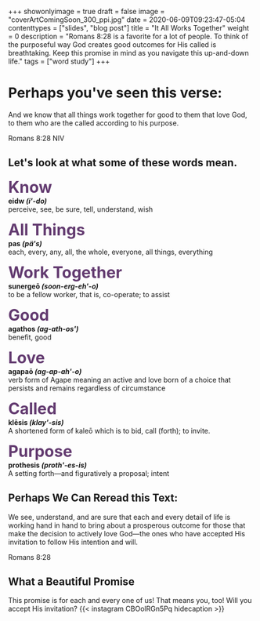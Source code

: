 +++
showonlyimage = true
draft = false
image = "coverArtComingSoon_300_ppi.jpg"
date = 2020-06-09T09:23:47-05:04
contenttypes = ["slides", "blog post"]
title = "It All Works Together"
weight = 0
description = "Romans 8:28 is a favorite for a lot of people. To think of the purposeful way God creates good outcomes for His called is breathtaking. Keep this promise in mind as you navigate this up-and-down life."
tags = ["word study"]
+++

# Perhaps you've seen this verse:
<div class='bible-text'>And we know that all things work together for good to them that love God, to them who are the called according to his purpose.
<p class='bible-reference'>Romans 8:28 NIV</p>
</div>

## Let's look at what some of these words mean.

<span style="font-size: 2rem; font-weight: bold; color:#633b70;">Know</span><br>
<strong>eidw <em>(i'-do)</em></strong><br>
perceive, see, be sure, tell, understand, wish

<span style="font-size: 2rem; font-weight: bold; color:#633b70;">All Things</span><br>
<strong>pas <em>(pä's)</em></strong><br>
each, every, any, all, the whole, everyone, all things, everything

<span style="font-size: 2rem; font-weight: bold; color:#633b70;">Work Together</span><br>
<strong>sunergeō   <em>(soon-erg-eh'-o)</em></strong><br>
to be a fellow worker, that is, co-operate; to assist

<span style="font-size: 2rem; font-weight: bold; color:#633b70;">Good</span><br>
<strong>agathos  <em>(ag-ath-os')</em></strong><br>
benefit, good

<span style="font-size: 2rem; font-weight: bold; color:#633b70;">Love</span><br>
<strong>agapaō <em>(ag-ap-ah'-o)</em></strong><br>
verb form of Agape meaning an active and love born of a choice that persists and remains regardless of circumstance

<span style="font-size: 2rem; font-weight: bold; color:#633b70;">Called</span><br>
<strong>klēsis <em>(klay'-sis)</em></strong><br>
A shortened form of kaleō which is to bid, call (forth); to invite.

<span style="font-size: 2rem; font-weight: bold; color:#633b70;">Purpose</span><br>
<strong>prothesis <em>(proth'-es-is)</em></strong><br>
A setting forth—and figuratively a proposal; intent 

## Perhaps We Can Reread this Text:
<div class='bible-text'>We see, understand, and are sure that each and every detail of life  is working hand in hand to bring about a prosperous outcome for those that make the decision to actively love God—the ones who have accepted His invitation to follow His intention and will.
<p class='bible-reference'>Romans 8:28</p>
</div>

## What a Beautiful Promise
This promise is for each and every one of us! That means you, too! Will you accept His invitation?
{{< instagram CBOolRGn5Pq hidecaption >}}